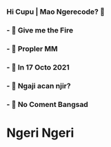 ### Hi Cupu | Mao Ngerecode? 👋
### - 🔭 Give me the Fire
### - 🌱 Propler MM
### - 👯 In 17 Octo 2021
### - 🤔 Ngaji acan njir?
### - 💬 No Coment Bangsad
# Ngeri Ngeri
<!--
**Mr-Gabut/Mr-Gabut** is a ✨ _special_ ✨ repository because its `README.md` (this file) appears on your GitHub profile.

Here are some ideas to get you started:

- 🔭 I’m currently working on ...
- 🌱 I’m currently learning ...
- 👯 I’m looking to collaborate on ...
- 🤔 I’m looking for help with ...
- 💬 Ask me about ...
- 📫 How to reach me: ...
- 😄 Pronouns: ...
- ⚡ Fun fact: ...
-->
